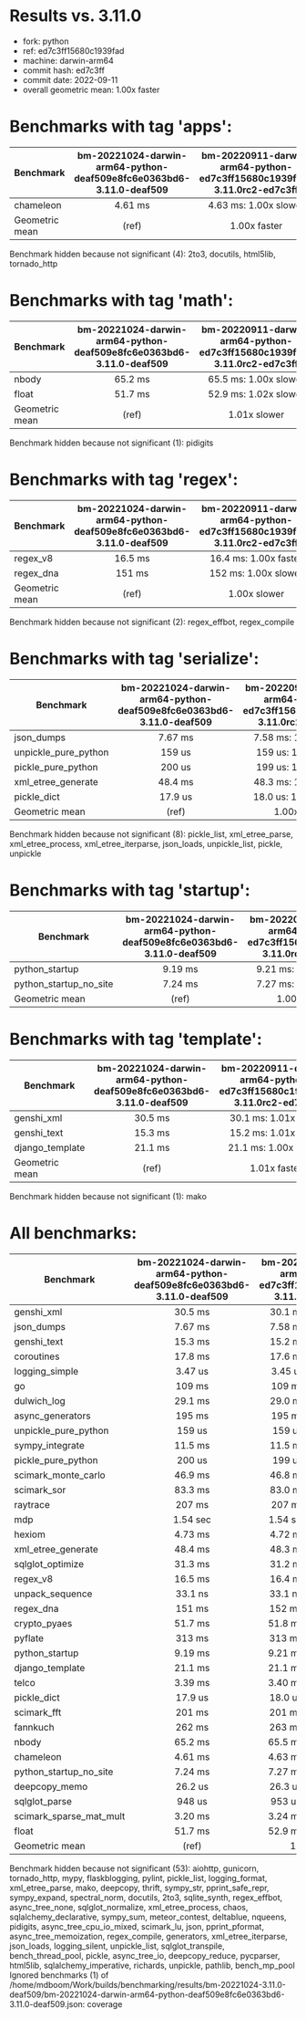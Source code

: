 
# Results vs. 3.11.0

- fork: python
- ref: ed7c3ff15680c1939fad
- machine: darwin-arm64
- commit hash: ed7c3ff
- commit date: 2022-09-11
- overall geometric mean: 1.00x faster

Benchmarks with tag 'apps':
===========================

| Benchmark      | bm-20221024-darwin-arm64-python-deaf509e8fc6e0363bd6-3.11.0-deaf509 | bm-20220911-darwin-arm64-python-ed7c3ff15680c1939fad-3.11.0rc2-ed7c3ff |
|----------------|:-------------------------------------------------------------------:|:----------------------------------------------------------------------:|
| chameleon      | 4.61 ms                                                             | 4.63 ms: 1.00x slower                                                  |
| Geometric mean | (ref)                                                               | 1.00x faster                                                           |

Benchmark hidden because not significant (4): 2to3, docutils, html5lib, tornado_http

Benchmarks with tag 'math':
===========================

| Benchmark      | bm-20221024-darwin-arm64-python-deaf509e8fc6e0363bd6-3.11.0-deaf509 | bm-20220911-darwin-arm64-python-ed7c3ff15680c1939fad-3.11.0rc2-ed7c3ff |
|----------------|:-------------------------------------------------------------------:|:----------------------------------------------------------------------:|
| nbody          | 65.2 ms                                                             | 65.5 ms: 1.00x slower                                                  |
| float          | 51.7 ms                                                             | 52.9 ms: 1.02x slower                                                  |
| Geometric mean | (ref)                                                               | 1.01x slower                                                           |

Benchmark hidden because not significant (1): pidigits

Benchmarks with tag 'regex':
============================

| Benchmark      | bm-20221024-darwin-arm64-python-deaf509e8fc6e0363bd6-3.11.0-deaf509 | bm-20220911-darwin-arm64-python-ed7c3ff15680c1939fad-3.11.0rc2-ed7c3ff |
|----------------|:-------------------------------------------------------------------:|:----------------------------------------------------------------------:|
| regex_v8       | 16.5 ms                                                             | 16.4 ms: 1.00x faster                                                  |
| regex_dna      | 151 ms                                                              | 152 ms: 1.00x slower                                                   |
| Geometric mean | (ref)                                                               | 1.00x slower                                                           |

Benchmark hidden because not significant (2): regex_effbot, regex_compile

Benchmarks with tag 'serialize':
================================

| Benchmark            | bm-20221024-darwin-arm64-python-deaf509e8fc6e0363bd6-3.11.0-deaf509 | bm-20220911-darwin-arm64-python-ed7c3ff15680c1939fad-3.11.0rc2-ed7c3ff |
|----------------------|:-------------------------------------------------------------------:|:----------------------------------------------------------------------:|
| json_dumps           | 7.67 ms                                                             | 7.58 ms: 1.01x faster                                                  |
| unpickle_pure_python | 159 us                                                              | 159 us: 1.00x faster                                                   |
| pickle_pure_python   | 200 us                                                              | 199 us: 1.00x faster                                                   |
| xml_etree_generate   | 48.4 ms                                                             | 48.3 ms: 1.00x faster                                                  |
| pickle_dict          | 17.9 us                                                             | 18.0 us: 1.00x slower                                                  |
| Geometric mean       | (ref)                                                               | 1.00x faster                                                           |

Benchmark hidden because not significant (8): pickle_list, xml_etree_parse, xml_etree_process, xml_etree_iterparse, json_loads, unpickle_list, pickle, unpickle

Benchmarks with tag 'startup':
==============================

| Benchmark              | bm-20221024-darwin-arm64-python-deaf509e8fc6e0363bd6-3.11.0-deaf509 | bm-20220911-darwin-arm64-python-ed7c3ff15680c1939fad-3.11.0rc2-ed7c3ff |
|------------------------|:-------------------------------------------------------------------:|:----------------------------------------------------------------------:|
| python_startup         | 9.19 ms                                                             | 9.21 ms: 1.00x slower                                                  |
| python_startup_no_site | 7.24 ms                                                             | 7.27 ms: 1.00x slower                                                  |
| Geometric mean         | (ref)                                                               | 1.00x slower                                                           |

Benchmarks with tag 'template':
===============================

| Benchmark       | bm-20221024-darwin-arm64-python-deaf509e8fc6e0363bd6-3.11.0-deaf509 | bm-20220911-darwin-arm64-python-ed7c3ff15680c1939fad-3.11.0rc2-ed7c3ff |
|-----------------|:-------------------------------------------------------------------:|:----------------------------------------------------------------------:|
| genshi_xml      | 30.5 ms                                                             | 30.1 ms: 1.01x faster                                                  |
| genshi_text     | 15.3 ms                                                             | 15.2 ms: 1.01x faster                                                  |
| django_template | 21.1 ms                                                             | 21.1 ms: 1.00x slower                                                  |
| Geometric mean  | (ref)                                                               | 1.01x faster                                                           |

Benchmark hidden because not significant (1): mako

All benchmarks:
===============

| Benchmark               | bm-20221024-darwin-arm64-python-deaf509e8fc6e0363bd6-3.11.0-deaf509 | bm-20220911-darwin-arm64-python-ed7c3ff15680c1939fad-3.11.0rc2-ed7c3ff |
|-------------------------|:-------------------------------------------------------------------:|:----------------------------------------------------------------------:|
| genshi_xml              | 30.5 ms                                                             | 30.1 ms: 1.01x faster                                                  |
| json_dumps              | 7.67 ms                                                             | 7.58 ms: 1.01x faster                                                  |
| genshi_text             | 15.3 ms                                                             | 15.2 ms: 1.01x faster                                                  |
| coroutines              | 17.8 ms                                                             | 17.6 ms: 1.01x faster                                                  |
| logging_simple          | 3.47 us                                                             | 3.45 us: 1.00x faster                                                  |
| go                      | 109 ms                                                              | 109 ms: 1.00x faster                                                   |
| dulwich_log             | 29.1 ms                                                             | 29.0 ms: 1.00x faster                                                  |
| async_generators        | 195 ms                                                              | 195 ms: 1.00x faster                                                   |
| unpickle_pure_python    | 159 us                                                              | 159 us: 1.00x faster                                                   |
| sympy_integrate         | 11.5 ms                                                             | 11.5 ms: 1.00x faster                                                  |
| pickle_pure_python      | 200 us                                                              | 199 us: 1.00x faster                                                   |
| scimark_monte_carlo     | 46.9 ms                                                             | 46.8 ms: 1.00x faster                                                  |
| scimark_sor             | 83.3 ms                                                             | 83.0 ms: 1.00x faster                                                  |
| raytrace                | 207 ms                                                              | 207 ms: 1.00x faster                                                   |
| mdp                     | 1.54 sec                                                            | 1.54 sec: 1.00x faster                                                 |
| hexiom                  | 4.73 ms                                                             | 4.72 ms: 1.00x faster                                                  |
| xml_etree_generate      | 48.4 ms                                                             | 48.3 ms: 1.00x faster                                                  |
| sqlglot_optimize        | 31.3 ms                                                             | 31.2 ms: 1.00x faster                                                  |
| regex_v8                | 16.5 ms                                                             | 16.4 ms: 1.00x faster                                                  |
| unpack_sequence         | 33.1 ns                                                             | 33.1 ns: 1.00x slower                                                  |
| regex_dna               | 151 ms                                                              | 152 ms: 1.00x slower                                                   |
| crypto_pyaes            | 51.7 ms                                                             | 51.8 ms: 1.00x slower                                                  |
| pyflate                 | 313 ms                                                              | 313 ms: 1.00x slower                                                   |
| python_startup          | 9.19 ms                                                             | 9.21 ms: 1.00x slower                                                  |
| django_template         | 21.1 ms                                                             | 21.1 ms: 1.00x slower                                                  |
| telco                   | 3.39 ms                                                             | 3.40 ms: 1.00x slower                                                  |
| pickle_dict             | 17.9 us                                                             | 18.0 us: 1.00x slower                                                  |
| scimark_fft             | 201 ms                                                              | 201 ms: 1.00x slower                                                   |
| fannkuch                | 262 ms                                                              | 263 ms: 1.00x slower                                                   |
| nbody                   | 65.2 ms                                                             | 65.5 ms: 1.00x slower                                                  |
| chameleon               | 4.61 ms                                                             | 4.63 ms: 1.00x slower                                                  |
| python_startup_no_site  | 7.24 ms                                                             | 7.27 ms: 1.00x slower                                                  |
| deepcopy_memo           | 26.2 us                                                             | 26.3 us: 1.01x slower                                                  |
| sqlglot_parse           | 948 us                                                              | 953 us: 1.01x slower                                                   |
| scimark_sparse_mat_mult | 3.20 ms                                                             | 3.24 ms: 1.01x slower                                                  |
| float                   | 51.7 ms                                                             | 52.9 ms: 1.02x slower                                                  |
| Geometric mean          | (ref)                                                               | 1.00x faster                                                           |

Benchmark hidden because not significant (53): aiohttp, gunicorn, tornado_http, mypy, flaskblogging, pylint, pickle_list, logging_format, xml_etree_parse, mako, deepcopy, thrift, sympy_str, pprint_safe_repr, sympy_expand, spectral_norm, docutils, 2to3, sqlite_synth, regex_effbot, async_tree_none, sqlglot_normalize, xml_etree_process, chaos, sqlalchemy_declarative, sympy_sum, meteor_contest, deltablue, nqueens, pidigits, async_tree_cpu_io_mixed, scimark_lu, json, pprint_pformat, async_tree_memoization, regex_compile, generators, xml_etree_iterparse, json_loads, logging_silent, unpickle_list, sqlglot_transpile, bench_thread_pool, pickle, async_tree_io, deepcopy_reduce, pycparser, html5lib, sqlalchemy_imperative, richards, unpickle, pathlib, bench_mp_pool
Ignored benchmarks (1) of /home/mdboom/Work/builds/benchmarking/results/bm-20221024-3.11.0-deaf509/bm-20221024-darwin-arm64-python-deaf509e8fc6e0363bd6-3.11.0-deaf509.json: coverage
